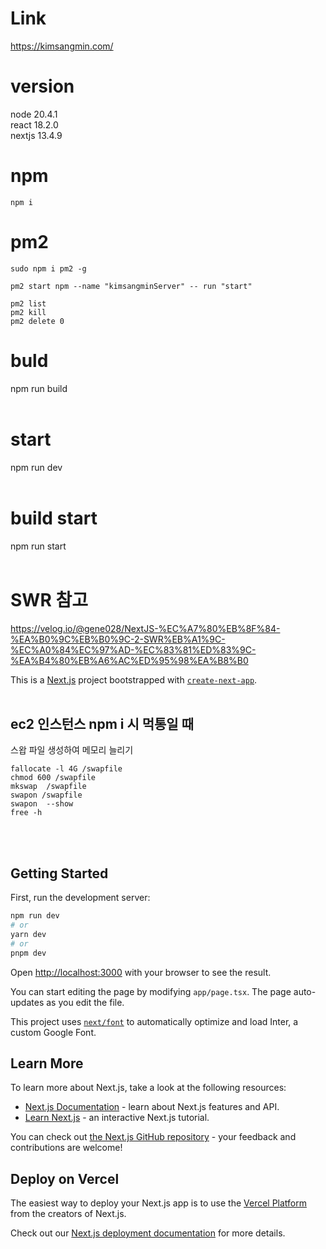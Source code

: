 # Link
https://kimsangmin.com/


# version
node 20.4.1
</br>
react 18.2.0
</br>
nextjs 13.4.9

# npm
```
npm i
```

# pm2 
```
sudo npm i pm2 -g
```
```
pm2 start npm --name "kimsangminServer" -- run "start"

pm2 list
pm2 kill
pm2 delete 0
```

# buld
npm run build
</br></br>

# start 
npm run dev
</br></br>

# build start
npm run start
</br></br>

# SWR 참고

https://velog.io/@gene028/NextJS-%EC%A7%80%EB%8F%84-%EA%B0%9C%EB%B0%9C-2-SWR%EB%A1%9C-%EC%A0%84%EC%97%AD-%EC%83%81%ED%83%9C-%EA%B4%80%EB%A6%AC%ED%95%98%EA%B8%B0

This is a [Next.js](https://nextjs.org/) project bootstrapped with [`create-next-app`](https://github.com/vercel/next.js/tree/canary/packages/create-next-app).
</br></br>

## ec2 인스턴스 npm i 시 먹통일 때
스왑 파일 생성하여 메모리 늘리기
```
fallocate -l 4G /swapfile
chmod 600 /swapfile
mkswap  /swapfile
swapon /swapfile
swapon  --show
free -h
```
</br></br>


## Getting Started

First, run the development server:

```bash
npm run dev
# or
yarn dev
# or
pnpm dev
```

Open [http://localhost:3000](http://localhost:3000) with your browser to see the result.

You can start editing the page by modifying `app/page.tsx`. The page auto-updates as you edit the file.

This project uses [`next/font`](https://nextjs.org/docs/basic-features/font-optimization) to automatically optimize and load Inter, a custom Google Font.

## Learn More

To learn more about Next.js, take a look at the following resources:

-   [Next.js Documentation](https://nextjs.org/docs) - learn about Next.js features and API.
-   [Learn Next.js](https://nextjs.org/learn) - an interactive Next.js tutorial.

You can check out [the Next.js GitHub repository](https://github.com/vercel/next.js/) - your feedback and contributions are welcome!

## Deploy on Vercel

The easiest way to deploy your Next.js app is to use the [Vercel Platform](https://vercel.com/new?utm_medium=default-template&filter=next.js&utm_source=create-next-app&utm_campaign=create-next-app-readme) from the creators of Next.js.

Check out our [Next.js deployment documentation](https://nextjs.org/docs/deployment) for more details.
